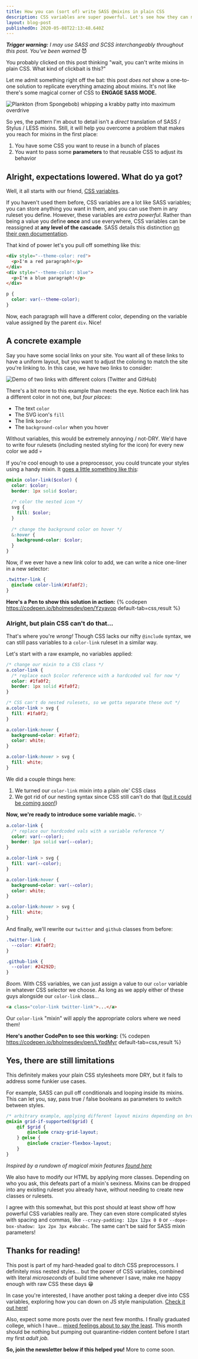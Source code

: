 ```yaml
---
title: How you can (sort of) write SASS @mixins in plain CSS
description: CSS variables are super powerful. Let's see how they can make repeated styles less DRY
layout: blog-post
publishedOn: 2020-05-08T22:13:48.640Z
---
```


_**Trigger warning:** I may use SASS and SCSS interchangeably throughout this post. You've been warned_ 😈

You probably clicked on this post thinking "wait, you can't write mixins in plain CSS. What kind of clickbait is this?"

Let me admit something right off the bat: this post _does not_ show a one-to-one solution to replicate everything amazing about mixins. It's not like there's some magical corner of CSS to **ENGAGE SASS MODE.** 

![Plankton (from Spongebob) whipping a krabby patty into maximum overdrive](https://media1.tenor.com/images/faf7ef24e333a644891ae19a07da3529/tenor.gif?itemid=5564441)



So yes, the pattern I'm about to detail isn't a _direct_ translation of SASS / Stylus / LESS mixins. Still, it will help you overcome a problem that makes you reach for mixins in the first place:

1. You have some CSS you want to reuse in a bunch of places
2. You want to pass some **parameters** to that reusable CSS to adjust its behavior

## Alright, expectations lowered. What do ya got?

Well, it all starts with our friend, [CSS variables](https://developer.mozilla.org/en-US/docs/Web/CSS/Using_CSS_custom_properties).

If you haven't used them before, CSS variables are a lot like SASS variables; you can store anything you want in them, and you can use them in any ruleset you define. However, these variables are _extra powerful_. Rather than being a value you define **once** and use everywhere, CSS variables can be reassigned at **any level of the cascade**. SASS details this distinction [on their own documentation](https://sass-lang.com/documentation/variables).

That kind of power let's you pull off something like this:

```html
<div style="--theme-color: red">
  <p>I'm a red paragraph!</p>
</div>
<div style="--theme-color: blue">
  <p>I'm a blue paragraph!</p>
</div>
```

```css
p {
  color: var(--theme-color);
}
```

Now, each paragraph will have a different color, depending on the variable value assigned by the parent `div`. Nice!

## A concrete example

Say you have some social links on your site. You want all of these links to have a uniform layout, but you want to adjust the coloring to match the site you're linking to. In this case, we have two links to consider:

![Demo of two links with different colors (Twitter and GitHub)](https://dev-to-uploads.s3.amazonaws.com/i/nxbwv2mdv6e4vzt5xuz2.gif)

There's a bit more to this example than meets the eye. Notice each link has a different color in not one, but _four places_:

- The text `color`
- The SVG icon's `fill`
- The link `border`
- The `background-color` when you hover

Without variables, this would be extremely annoying / not-DRY. We'd have to write four rulesets (including nested styling for the icon) for every new color we add 💀

If you're cool enough to use a preprocessor, you could truncate your styles using a handy mixin. It [goes a little something like this](https://www.youtube.com/watch?v=TLGWQfK-6DY):

```scss
@mixin color-link($color) {
  color: $color;
  border: 1px solid $color;
  
  /* color the nested icon */
  svg {
    fill: $color;
  }
  
  /* change the background color on hover */
  &:hover {
    background-color: $color;
  }
}
```

Now, if we ever have a new link color to add, we can write a nice one-liner in a new selector:

```scss
.twitter-link {
  @include color-link(#1fa0f2);
}
```

**Here's a Pen to show this solution in action:**
{% codepen https://codepen.io/bholmesdev/pen/Yzyavop default-tab=css,result %}

### Alright, but plain CSS can't do that...

That's where you're _wrong!_ Though CSS lacks our nifty `@include` syntax, we can still pass variables to a `color-link` ruleset in a similar way.

Let's start with a raw example, no variables applied:

```css
/* change our mixin to a CSS class */
a.color-link {
  /* replace each $color reference with a hardcoded val for now */
  color: #1fa0f2;
  border: 1px solid #1fa0f2;
}

/* CSS can't do nested rulesets, so we gotta separate these out */
a.color-link > svg {
  fill: #1fa0f2;
}

a.color-link:hover {
  background-color: #1fa0f2;
  color: white;
}

a.color-link:hover > svg {
  fill: white;
}
```

We did a couple things here:

1. We turned our `color-link` mixin into a plain ole' CSS class
2. We got rid of our nesting syntax since CSS still can't do that ([but it could be coming soon!](https://tabatkins.github.io/specs/css-nesting/))

**Now, we're ready to introduce some variable magic.** ✨

```css
a.color-link {
  /* replace our hardcoded vals with a variable reference */
  color: var(--color);
  border: 1px solid var(--color);
}

a.color-link > svg {
  fill: var(--color);
}

a.color-link:hover {
  background-color: var(--color);
  color: white;
}

a.color-link:hover > svg {
  fill: white;
}
```

And finally, we'll rewrite our `twitter` and `github` classes from before:

```css
.twitter-link {
  --color: #1fa0f2;
}

.github-link {
  --color: #24292D;
}
```

_Boom._ With CSS variables, we can just assign a value to our `color` variable in whatever CSS selector we choose. As long as we apply either of these guys alongside our `color-link` class...

```html
<a class="color-link twitter-link">...</a>
```

Our `color-link` "mixin" will apply the appropriate colors where we need them!

**Here's another CodePen to see this working:**
{% codepen https://codepen.io/bholmesdev/pen/LYpdMyr default-tab=css,result %}

## Yes, there are still limitations

This definitely makes your plain CSS stylesheets more DRY, but it fails to address some funkier use cases.

For example, SASS can pull off conditionals and looping inside its mixins. This can let you, say, pass true / false booleans as parameters to switch between styles.

```scss
/* arbitrary example, applying different layout mixins depending on browser support */
@mixin grid-if-supported($grid) {
    @if $grid {
        @include crazy-grid-layout;
    } @else {
        @include crazier-flexbox-layout;
    }
}
```

_Inspired by a rundown of magical mixin features [found here](https://scotch.io/tutorials/how-to-use-sass-mixins)_

We also have to modify our HTML by applying more classes. Depending on who you ask, this defeats part of a mixin's sexiness. Mixins can be dropped into any existing ruleset you already have, without needing to create new classes or rulesets.

I agree with this somewhat, but this post should at least show off how powerful CSS variables really are. They can even store complicated styles with spacing and commas, like `--crazy-padding: 12px 12px 0 0` or `--dope-box-shadow: 1px 2px 3px #abcabc`. The same can't be said for SASS mixin parameters!

## Thanks for reading!

This post is part of my hard-headed goal to ditch CSS preprocessors. I definitely miss nested styles... but the power of CSS variables, combined with literal _microseconds_ of build time whenever I save, make me happy enough with raw CSS these days 😁

In case you're interested, I have another post taking a deeper dive into CSS variables, exploring how you can down on JS style manipulation. [Check it out here!](https://dev.to/bholmesdev/how-using-css-variables-cut-down-on-my-javascript-dc4) 

Also, expect some more posts over the next few months. I finally graduated college, which I have... [mixed feelings about to say the least](https://twitter.com/BHolmesDev/status/1258771501647646722?s=20). This month should be nothing but pumping out quarantine-ridden content before I start my first _adult job._ 

**So, join the newsletter below if this helped you!** More to come soon.
